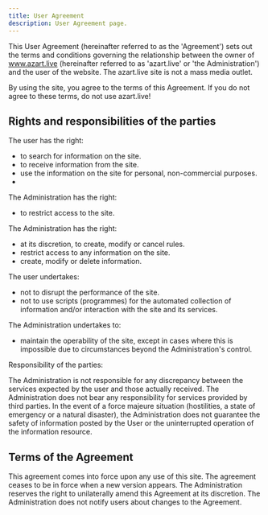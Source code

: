 ```yaml
---
title: User Agreement
description: User Agreement page.
---
```


This User Agreement (hereinafter referred to as the 'Agreement') sets out the terms and conditions governing the relationship between the owner of www.azart.live (hereinafter referred to as 'azart.live' or 'the Administration') and the user of the website.
The azart.live site is not a mass media outlet.

By using the site, you agree to the terms of this Agreement.
If you do not agree to these terms, do not use azart.live!

## Rights and responsibilities of the parties

The user has the right:

- to search for information on the site.
- to receive information from the site.
- use the information on the site for personal, non-commercial purposes.
- 
The Administration has the right:

- to restrict access to the site.

The Administration has the right:

- at its discretion, to create, modify or cancel rules.
- restrict access to any information on the site.
- create, modify or delete information.

The user undertakes:

- not to disrupt the performance of the site.
- not to use scripts (programmes) for the automated collection of information and/or interaction with the site and its services.

The Administration undertakes to:

- maintain the operability of the site, except in cases where this is impossible due to circumstances beyond the Administration's control.

Responsibility of the parties:

The Administration is not responsible for any discrepancy between the services expected by the user and those actually received.
The Administration does not bear any responsibility for services provided by third parties.
In the event of a force majeure situation (hostilities, a state of emergency or a natural disaster), the Administration does not guarantee the safety of information posted by the User or the uninterrupted operation of the information resource.

## Terms of the Agreement

This agreement comes into force upon any use of this site.
The agreement ceases to be in force when a new version appears.
The Administration reserves the right to unilaterally amend this Agreement at its discretion.
The Administration does not notify users about changes to the Agreement.